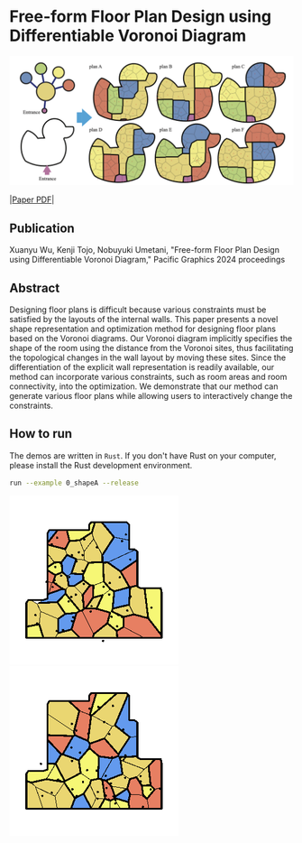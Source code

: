 # Free-form Floor Plan Design using Differentiable Voronoi Diagram

![](https://github.com/nobuyuki83/floor_plan/blob/images/teaser.png?raw=true)



|[Paper PDF](https://www.dropbox.com/scl/fi/ohj2uzvg12fejukkffw0q/2024_pg24_floorplan.pdf?rlkey=8magkoslj77d5o31a7zto01mt&dl=0)|



## Publication

Xuanyu Wu, Kenji Tojo, Nobuyuki Umetani, "Free-form Floor Plan Design using Differentiable Voronoi Diagram," Pacific Graphics 2024 proceedings 



## Abstract

Designing floor plans is difficult because various constraints must be satisfied by the layouts of the internal walls. This paper presents a novel shape representation and optimization method for designing floor plans based on the Voronoi diagrams. Our Voronoi diagram implicitly specifies the shape of the room using the distance from the Voronoi sites, thus facilitating the topological changes in the wall layout by moving these sites. Since the differentiation of the explicit wall representation is readily available, our method can incorporate various constraints, such as room areas and room connectivity, into the optimization. We demonstrate that our method can generate various floor plans while allowing users to interactively change the constraints.



## How to run

The demos are written in `Rust`. If you don't have Rust on your computer, please install the Rust development environment.

```bash
run --example 0_shapeA --release
```

![](https://github.com/nobuyuki83/floor_plan/blob/images/0_shapeA_0.gif?raw=true)  ![](https://github.com/nobuyuki83/floor_plan/blob/images/0_shapeA_1.gif?raw=true)



